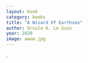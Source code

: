 ```yaml
---
layout: book
category: books
title: "A Wizard Of Earthsea"
author: Ursula K. Le Guin
year: 2020
image: awoe.jpg
---
```

.
